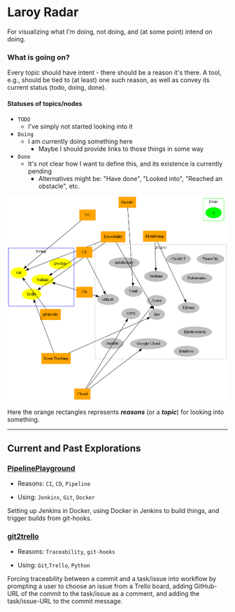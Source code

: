 # Laroy Radar
For visualizing what I'm doing, not doing, and (at some point) intend on doing.

### What is going on?
Every topic should have intent - there should be a reason it's there.
A tool, e.g., should be tied to (at least) one such reason, as well as convey its current status (todo, doing, done).

#### Statuses of topics/nodes

- `TODO`
    - I've simply not started looking into it
- `Doing`
    - I am currently doing something here
        - Maybe I should provide links to those things in some way
- `Done`
    - It's not clear how I want to define this, and its existence is currently pending
        - Alternatives might be: "Have done", "Looked into", "Reached an obstacle", etc.

![Laroy Radar](laroy_radar.png)

Here the orange rectangles represents **_reasons_** (or a **_topic_**) for looking into something.

---

## Current and Past Explorations

### [PipelinePlayground](https://github.com/lolpatrol/PipelinePlayground)
- Reasons: `CI`, `CD`, `Pipeline`

- Using: `Jenkins`, `Git`, `Docker`

Setting up Jenkins in Docker, using Docker in Jenkins to build things, and trigger builds from git-hooks.


### [git2trello](https://github.com/lolpatrol/git2trello)
- Reasons: `Traceability`, `git-hooks`

- Using: `Git`,`Trello`, `Python`

Forcing traceability between a commit and a task/issue into workflow by prompting a user to choose an issue from 
a Trello board, adding GitHub-URL of the commit to the task/issue as a comment, and adding the task/issue-URL 
to the commit message.


